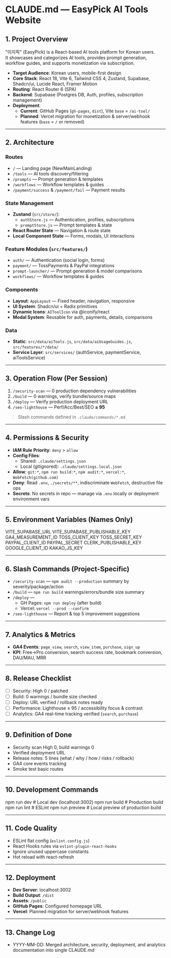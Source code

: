 # CLAUDE.md — EasyPick AI Tools Website

## 1. Project Overview
"이지픽" (EasyPick) is a React-based AI tools platform for Korean users.  
It showcases and categorizes AI tools, provides prompt generation, workflow guides, and supports monetization via subscription.

- **Target Audience**: Korean users, mobile-first design
- **Core Stack**: React 18, Vite 6, Tailwind CSS 4, Zustand, Supabase, Shadcn/ui, Lucide React, Framer Motion
- **Routing**: React Router 6 (SPA)
- **Backend**: Supabase (Postgres DB, Auth, profiles, subscription management)
- **Deployment**:  
  - **Current**: GitHub Pages (`gh-pages`, `dist`), Vite `base` = `/ai-tool/`
  - **Planned**: Vercel migration for monetization & server/webhook features (`base` = `/` or removed)

---

## 2. Architecture

### Routes
- `/` — Landing page (NewMainLanding)
- `/tools` — AI tools discovery/filtering
- `/prompts` — Prompt generation & templates
- `/workflows` — Workflow templates & guides
- `/payment/success` & `/payment/fail` — Payment results

### State Management
- **Zustand** (`src/store/`):  
  - `authStore.js` — Authentication, profiles, subscriptions  
  - `promptStore.js` — Prompt templates & state
- **React Router State** — Navigation & route state
- **Local Component State** — Forms, modals, UI interactions

### Feature Modules (`src/features/`)
- `auth/` — Authentication (social login, forms)
- `payment/` — TossPayments & PayPal integrations
- `prompt-launcher/` — Prompt generation & model comparisons
- `workflows/` — Workflow templates & guides

### Components
- **Layout**: `AppLayout` — Fixed header, navigation, responsive
- **UI System**: Shadcn/ui + Radix primitives
- **Dynamic Icons**: `AIToolIcon` via @iconify/react
- **Modal System**: Reusable for auth, payments, details, comparisons

### Data
- **Static**: `src/data/aiTools.js`, `src/data/aiUsageGuides.js`, `src/features/*/data/`
- **Service Layer**: `src/services/` (authService, paymentService, aiToolsService)

---

## 3. Operation Flow (Per Session)

1. `/security-scan` — 0 production dependency vulnerabilities
2. `/build` — 0 warnings, verify bundle/source maps
3. `/deploy` — Verify production deployment URL
4. `/seo-lighthouse` — Perf/Acc/Best/SEO **≥ 95**

> Slash commands defined in `.claude/commands/*.md`

---

## 4. Permissions & Security

- **IAM Rule Priority**: `deny` > `allow`
- **Config Files**:  
  - Shared: `.claude/settings.json`  
  - Local (gitignored): `.claude/settings.local.json`
- **Allow**: `git:*`, `npm run build:*`, `npm audit:*`, `vercel:*`, `WebFetch(github.com)`
- **Deny**: Read `.env`, `./secrets/**`, indiscriminate `WebFetch`, destructive file ops
- **Secrets**: No secrets in repo — manage via `.env` locally or deployment environment vars

---

## 5. Environment Variables (Names Only)

VITE_SUPABASE_URL
VITE_SUPABASE_PUBLISHABLE_KEY
GA4_MEASUREMENT_ID
TOSS_CLIENT_KEY
TOSS_SECRET_KEY
PAYPAL_CLIENT_ID
PAYPAL_SECRET
CLERK_PUBLISHABLE_KEY
GOOGLE_CLIENT_ID
KAKAO_JS_KEY

---

## 6. Slash Commands (Project-Specific)

- `/security-scan` — `npm audit --production` summary by severity/package/action
- `/build` — `npm run build` warnings/errors/bundle size summary
- `/deploy` —  
  - GH Pages: `npm run deploy` (after build)  
  - Vercel: `vercel --prod --confirm`
- `/seo-lighthouse` — Report & top 5 improvement suggestions

---

## 7. Analytics & Metrics

- **GA4 Events**: `page_view`, `search`, `view_item`, `purchase`, `sign_up`
- **KPI**: Free→Pro conversion, search success rate, bookmark conversion, DAU/MAU, MRR

---

## 8. Release Checklist

- [ ] Security: High 0 / patched
- [ ] Build: 0 warnings / bundle size checked
- [ ] Deploy: URL verified / rollback notes ready
- [ ] Performance: Lighthouse ≥ 95 / accessibility focus & contrast
- [ ] Analytics: GA4 real-time tracking verified (`search`, `purchase`)

---

## 9. Definition of Done

- Security scan High 0, build warnings 0
- Verified deployment URL
- Release notes: 5 lines (what / why / how / risks / rollback)
- GA4 core events tracking
- Smoke test basic routes

---

## 10. Development Commands

npm run dev # Local dev (localhost:3002)
npm run build # Production build
npm run lint # ESLint
npm run preview # Local preview of production build

---

## 11. Code Quality

- ESLint flat config (`eslint.config.js`)
- React Hooks rules via `eslint-plugin-react-hooks`
- Ignore unused uppercase constants
- Hot reload with react-refresh

---

## 12. Deployment

- **Dev Server**: localhost:3002
- **Build Output**: `/dist`
- **Assets**: `/public`
- **GitHub Pages**: Configured homepage URL
- **Vercel**: Planned migration for server/webhook features

---

## 13. Change Log

- YYYY-MM-DD: Merged architecture, security, deployment, and analytics documentation into single CLAUDE.md

